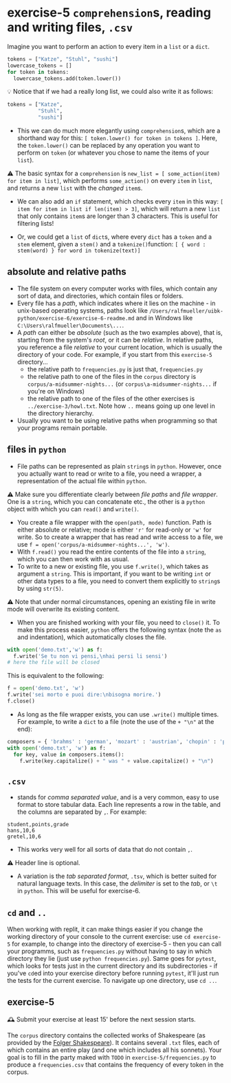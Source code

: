 # exercise-5 `comprehension`s, reading and writing files, `.csv`

Imagine you want to perform an action to every item in a `list` or a `dict`.

```python
tokens = ["Katze", "Stuhl", "sushi"]
lowercase_tokens = []
for token in tokens:
  lowercase_tokens.add(token.lower())
```

💡 Notice that if we had a really long list, we could also write it as follows:

```python
tokens = ["Katze",
          "Stuhl",
          "sushi"]
```

* This we can do much more elegantly using `comprehension`s, which are a shorthand way for this: `[ token.lower() for token in tokens ]`. Here, the `token.lower()` can be replaced by any operation you want to perform on `token` (or whatever you chose to name the items of your `list`).

⚠️ The basic syntax for a `comprehension` is `new_list = [ some_action(item) for item in list]`, which performs `some_action()` on every `item` in `list`, and returns a new `list` with the *changed* `item`s. 

* We can also add an `if` statement, which checks every `item` in this way: `[ item for item in list if len(item) > 3]`, which will return a new `list` that only contains `item`s are longer than 3 characters. This is useful for filtering lists!

* Or, we could get a `list` of `dict`s, where every `dict` has a `token` and a `stem` element, given a `stem()` and a `tokenize()`function: `[ { word : stem(word) } for word in tokenize(text)]`

## absolute and relative paths

* The file system on every computer works with files, which contain any sort of data, and directories, which contain files or folders. 
* Every file has a *path*, which indicates where it lies on the machine - in unix-based operating systems, paths look like `/Users/ralfmueller/uibk-python/exercise-6/exercise-6-readme.md` and in Windows like `C:\Users\ralfmueller\Documents\...`. 
* A *path* can either be *absolute* (such as the two examples above), that is, starting from the system's *root*, or it can be *relative*. In relative paths, you reference a file *relative* to your current location, which is usually the directory of your code. For example, if you start from this `exercise-5` directory...
  * the relative path to `frequencies.py` is just that, `frequencies.py`
  * the relative path to one of the files in the `corpus` directory is `corpus/a-midsummer-nights...` (or `corpus\a-midsummer-nights...` if you're on Windows)
  * the relative path to one of the files of the other exercises is `../exercise-3/howl.txt`. Note how `..` means going up one level in the directory hierarchy.
* Usually you want to be using relative paths when programming so that your programs remain portable.

##  files in `python`

* File paths can be represented as plain `string`s in `python`. However, once you actually want to read or write to a file, you need a wrapper, a representation of the actual file within `python`.

⚠️ Make sure you differentiate clearly between *file paths* and *file wrapper*. One is a `string`, which you can concatenate etc., the other is a `python` object with which you can `read()` and `write()`.

* You create a file wrapper with the `open(path, mode)` function. Path is either absolute or relative; mode is either `'r'` for read-only or `'w'` for write. So to create a wrapper that has read and write access to a file, we use `f = open('corpus/a-midsummer-nights...', 'w')`. 
* With `f.read()` you read the entire contents of the file into a `string`, which you can then work with as usual.
* To write to a new or existing file, you use `f.write()`, which takes as argument a `string`. This is important, if you want to be writing `int` or other data types to a file, you need to convert them explicitly to `string`s by using `str(5)`. 

⚠️ Note that under normal circumstances, opening an existing file in write mode will overwrite its existing content.

* When you are finished working with your file, you need to `close()` it. To make this process easier, `python` offers the following syntax (note the `as` and indentation), which automatically closes the file.

```python
with open('demo.txt','w') as f:
  f.write('Se tu non vi pensi,\nhai persi li sensi')
# here the file will be closed
```

This is equivalent to the following:

```python
f = open('demo.txt', 'w')
f.write('sei morto e puoi dire:\nbisogna morire.')
f.close()
```

* As long as the file wrapper exists, you can use `.write()` multiple times. For example, to write a `dict` to a file (note the use of the `+ "\n"` at the end):

```python
composers = { 'brahms' : 'german', 'mozart' : 'austrian', 'chopin' : 'polish'}
with open('demo.txt', 'w') as f:
  for key, value in composers.items():
    f.write(key.capitalize() + " was " + value.capitalize() + "\n")
```

## `.csv`

* stands for *comma separated value*, and is a very common, easy to use format to store tabular data. Each line represents a row in the table, and the columns are separated by `,`. For example:

```csv
student,points,grade
hans,10,6
gretel,10,6
```

* This works very well for all sorts of data that do not contain `,`.

⚠️ Header line is optional.

* A variation is the *tab separated format*, `.tsv`, which is better suited for natural language texts. In this case, the *delimiter* is set to the *tab*, or `\t` in `python`. This will be useful for exercise-6.

## `cd` and `..`

When working with replit, it can make things easier if you change the working directory of your console to the current exercise: use `cd exercise-5` for example, to change into the directory of exercise-5 - then you can call your programms, such as `frequencies.py` without having to say in which directory they lie (just use `python frequencies.py`). Same goes for `pytest`, which looks for tests just in the current directory and its subdirectories - if you've `cd`ed into your exercise directory before running `pytest`, it'll just run the tests for the current exercise. To navigate up one directory, use `cd ..`.

## exercise-5

🕰 Submit your exercise at least 15' before the next session starts. 

The `corpus` directory contains the collected works of Shakespeare (as provided by the [Folger Shakespeare](https://shakespeare.folger.edu/cite/)). It contains several `.txt` files, each of which contains an entire play (and one which includes all his sonnets). Your goal is to fill in the party maked with `TODO` in `exercise-5/frequencies.py` to produce a `frequencies.csv` that contains the frequency of every token in the corpus. 